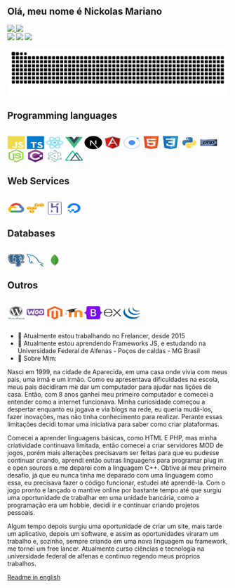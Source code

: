 
## Olá, meu nome é Nickolas Mariano
 <div>
  <a href="https://github.com/">
  <img height="180em" src="https://github-readme-stats.vercel.app/api?username=nicknickolasm4&show_icons=true&theme=blue-green&include_all_commits=true&count_private=true"/>
  <img height="180em" src="https://github-readme-stats.vercel.app/api/top-langs/?username=nicknickolasm4&layout=compact&langs_count=7&theme=blue-green"/>
</div>
 
<div> 
  <a href="https://www.nicksdesign.com.br" target="_blank"><img src="https://img.shields.io/website-on-off-green-red/http/nicksdesign.com.br.svg?style=for-the-badge" target="_blank"></a>
  <a href="https://instagram.com/nickmarianoo" target="_blank"><img src="https://img.shields.io/badge/-Instagram-%23E4405F?style=for-the-badge&logo=instagram&logoColor=white" target="_blank"></a>
  <a href = "mailto:nicknickolasm4@gmail.com"><img src="https://img.shields.io/badge/-Gmail-%23333?style=for-the-badge&logo=gmail&logoColor=white" target="_blank"></a>

</div>
 
 ![Snake animation](https://raw.githubusercontent.com/nicknickolasm4/nicknickolasm4/main/output/github-user-contribution.svg)
 
 
 
## Programming languages
<div style="display: inline_block"><br>
  <img align="center" alt="Nick-Js" height="30" width="40" src="https://raw.githubusercontent.com/devicons/devicon/master/icons/javascript/javascript-plain.svg">
  <img align="center" alt="Nick-Ts" height="30" width="40" src="https://raw.githubusercontent.com/devicons/devicon/master/icons/typescript/typescript-plain.svg">
  <img align="center" alt="Nick-React" height="30" width="40" src="https://raw.githubusercontent.com/devicons/devicon/master/icons/react/react-original.svg">
  <img align="center" alt="Nick-Vuejs" height="30" width="40" src="https://raw.githubusercontent.com/devicons/devicon/master/icons/vuejs/vuejs-original.svg">
  <img align="center" alt="Nick-Nextjs" height="30" width="40" src="https://raw.githubusercontent.com/devicons/devicon/master/icons/nextjs/nextjs-original.svg">
  <img align="center" alt="Nick-AngularJs" height="30" width="40" src="https://raw.githubusercontent.com/devicons/devicon/master/icons/angularjs/angularjs-original.svg">
  <img align="center" alt="Nick-Ionic" height="30" width="40" src="https://raw.githubusercontent.com/devicons/devicon/master/icons/ionic/ionic-original.svg">
  <img align="center" alt="Nick-HTML" height="30" width="40" src="https://raw.githubusercontent.com/devicons/devicon/master/icons/html5/html5-original.svg">
  <img align="center" alt="Nick-CSS" height="30" width="40" src="https://raw.githubusercontent.com/devicons/devicon/master/icons/css3/css3-original.svg">
  <img align="center" alt="Nick-Python" height="30" width="40" src="https://raw.githubusercontent.com/devicons/devicon/master/icons/python/python-original.svg">
  <img align="center" alt="Nick-PHP" height="30" width="40" src="https://raw.githubusercontent.com/devicons/devicon/master/icons/php/php-original.svg">
  <img align="center" alt="Nick-Nodejs" height="30" width="40" src="https://raw.githubusercontent.com/devicons/devicon/master/icons/nodejs/nodejs-original.svg">
  <img align="center" alt="Nick-Csharp" height="30" width="40" src="https://raw.githubusercontent.com/devicons/devicon/master/icons/csharp/csharp-original.svg">
  <img align="center" alt="Nick-electron" height="30" width="40" src="https://raw.githubusercontent.com/devicons/devicon/master/icons/electron/electron-original.svg">
  <img align="center" alt="Nick-nuxtjs" height="30" width="40" src="https://raw.githubusercontent.com/devicons/devicon/master/icons/nuxtjs/nuxtjs-original.svg">
</div>
 
## Web Services
<div style="display: inline_block"><br> 
  <img align="center" alt="Nick-Gcp" height="30" width="40" src="https://raw.githubusercontent.com/devicons/devicon/master/icons/googlecloud/googlecloud-original.svg">
  <img align="center" alt="Nick-Aws" height="30" width="40" src="https://raw.githubusercontent.com/devicons/devicon/master/icons/amazonwebservices/amazonwebservices-original.svg">
  <img align="center" alt="Nick-Heroku" height="30" width="40" src="https://raw.githubusercontent.com/devicons/devicon/master/icons/heroku/heroku-original.svg">
  <img align="center" alt="Nick-digitalocean" height="30" width="40" src="https://raw.githubusercontent.com/devicons/devicon/master/icons/digitalocean/digitalocean-original.svg">
</div>
  
  
## Databases
<div style="display: inline_block"><br> 
  <img align="center" alt="Nick-pg" height="30" width="40" src="https://raw.githubusercontent.com/devicons/devicon/master/icons/postgresql/postgresql-original.svg">
  <img align="center" alt="Nick-mysql" height="30" width="40" src="https://raw.githubusercontent.com/devicons/devicon/master/icons/mysql/mysql-original.svg">
  <img align="center" alt="Nick-mongo" height="30" width="40" src="https://raw.githubusercontent.com/devicons/devicon/master/icons/mongodb/mongodb-original.svg">
</div>
  
  
## Outros
<div style="display: inline_block"><br> 
  <img align="center" alt="Nick-wordpress" height="30" width="40" src="https://raw.githubusercontent.com/devicons/devicon/master/icons/wordpress/wordpress-original.svg">
  <img align="center" alt="Nick-woocommerce" height="30" width="40" src="https://raw.githubusercontent.com/devicons/devicon/master/icons/woocommerce/woocommerce-original.svg">
  <img align="center" alt="Nick-magento" height="30" width="40" src="https://raw.githubusercontent.com/devicons/devicon/master/icons/magento/magento-original.svg">
  <img align="center" alt="Nick-moodle" height="30" width="40" src="https://raw.githubusercontent.com/devicons/devicon/master/icons/moodle/moodle-original.svg">
  <img align="center" alt="Nick-bootstrap" height="30" width="40" src="https://raw.githubusercontent.com/devicons/devicon/master/icons/bootstrap/bootstrap-original.svg">
  <img align="center" alt="Nick-express" height="30" width="40" src="https://raw.githubusercontent.com/devicons/devicon/master/icons/express/express-original.svg">
  <img align="center" alt="Nick-jquery" height="30" width="40" src="https://raw.githubusercontent.com/devicons/devicon/master/icons/jquery/jquery-original.svg">
</div>
  
  
##

  
- 🔭 Atualmente estou trabalhando no Frelancer, desde 2015
- 🌱 Atualmente estou aprendendo Frameworks JS, e estudando na Universidade Federal de Alfenas - Poços de caldas - MG Brasil
- 💬 Sobre Mim:
<p>
Nasci em 1999, na cidade de Aparecida, em uma casa onde vivia com meus pais, uma irmã e um irmão. Como eu apresentava dificuldades na escola, meus pais decidiram me dar um computador para ajudar nas lições de casa. Então, com 8 anos ganhei meu primeiro computador e comecei a entender como a internet funcionava. Minha curiosidade começou a despertar enquanto eu jogava e via blogs na rede, eu queria mudá-los, fazer inovações, mas não tinha conhecimento para realizar. Perante essas limitações decidi tomar uma iniciativa para saber como criar plataformas. 
</p><p>
Comecei a aprender linguagens básicas, como HTML E PHP, mas minha criatividade continuava limitada, então comecei a criar servidores MOD de jogos, porém mais alterações precisavam ser feitas para que eu pudesse continuar criando, aprendi então outras linguagens para programar plug in e open sources e me deparei com a linguagem C++. Obtive aí meu primeiro desafio, já que eu nunca tinha me deparado com uma linguagem como essa, eu precisava fazer o código funcionar, estudei até aprendê-la. Com o jogo pronto e lançado o mantive online por bastante tempo até que surgiu uma oportunidade de trabalhar em uma unidade bancária, como a programação era um hobbie, decidi ir e continuar criando projetos pessoais.  
</p><p>
Algum tempo depois surgiu uma oportunidade de criar um site, mais tarde um aplicativo, depois um software, e assim as oportunidades viraram um trabalho e, sozinho, sempre criando em uma nova linguagem ou framework, me tornei um free lancer. Atualmente curso ciências e tecnologia na universidade federal de alfenas e continuo regendo meus próprios trabalhos. 
<p>
 
 <a href="/README.md">Readme in english</a>
